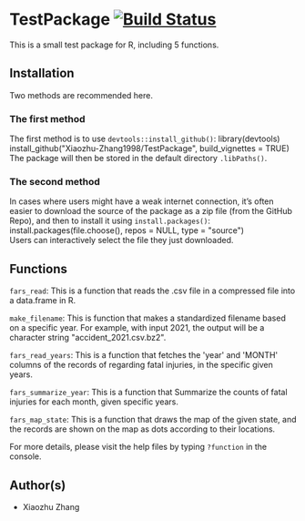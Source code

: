 # TestPackage   [![Build Status](https://travis-ci.org/Xiaozhu-Zhang1998/TestPackage.svg?branch=master)](https://travis-ci.org/Xiaozhu-Zhang1998/TestPackage)
This is a small test package for R, including 5 functions. 

## Installation
Two methods are recommended here.

### The first method
The first method is to use `devtools::install_github()`:
    library(devtools)
    install_github("Xiaozhu-Zhang1998/TestPackage", build_vignettes = TRUE)
The package will then be stored in the default directory `.libPaths()`. 

### The second method
In cases where users might have a weak internet connection, it’s often easier to download the source of the package as a zip file (from the GitHub Repo), and then to install it using `install.packages()`:
    install.packages(file.choose(), repos = NULL, type = "source")  
Users can interactively select the file they just downloaded.


## Functions
`fars_read`: This is a function that reads the .csv file in a compressed file into a data.frame in R.

`make_filename`: This is function that makes a standardized filename based on a specific year. For example, with input 2021, the output will be a character string "accident_2021.csv.bz2".

`fars_read_years`: This is a function that fetches the 'year' and 'MONTH' columns of the records of regarding fatal injuries, in the specific given years.

`fars_summarize_year`: This is a function that Summarize the counts of fatal injuries for each month, given specific years.

`fars_map_state`: This is a function that draws the map of the given state, and the records are shown on the map as dots according to their locations.

For more details, please visit the help files by typing `?function` in the console.

## Author(s)
- Xiaozhu Zhang
